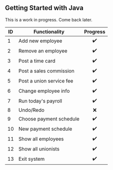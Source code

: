 ## Getting Started with Java
This is a work in progress. Come back later.

| ID |             Functionality              |     Progress               |
| -------- | -------------------------------| :---:|
|     1    |  Add new employee               | :heavy_check_mark: |
|     2    |  Remove an employee            | :heavy_check_mark: |
|     3    |  Post a time card               | :heavy_check_mark: |
|     4    |  Post a sales commission              | :heavy_check_mark: |
|     5    |  Post a union service fee            | :heavy_check_mark: |
|     6    |  Change employee info       | :heavy_check_mark: |
|     7    |  Run today's payroll           | :heavy_check_mark: |
|     8    |  Undo/Redo                     | :x: |
|     9    |  Choose payment schedule              | :heavy_check_mark: |
|    10    |  New payment schedule | :heavy_check_mark: |
|    11    |  Show all employees | :heavy_check_mark: |
|    12    |  Show all unionists | :heavy_check_mark: |
|    13    |  Exit system | :heavy_check_mark: |
